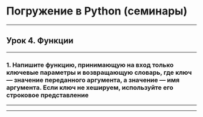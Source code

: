 # Погружение в Python (семинары)

___

## Урок 4. Функции

___

### 1. Напишите функцию, принимающую на вход только ключевые параметры и возвращающую словарь, где ключ — значение переданного аргумента, а значение — имя аргумента. Если ключ не хешируем, используйте его строковое представление

___
___
